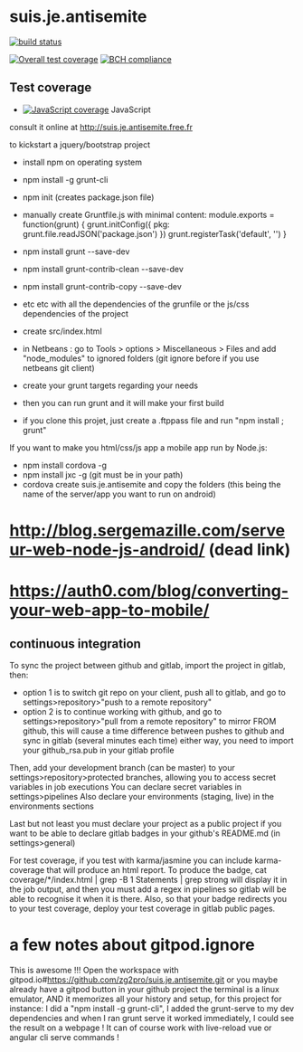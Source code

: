 # suis.je.antisemite

[![build status](https://gitlab.com/zg2pro/suis.je.antisemite/badges/master/build.svg)](https://gitlab.com/zg2pro/suis.je.antisemite/commits/master)

[![Overall test coverage](https://gitlab.com/zg2pro/suis.je.antisemite/badges/master/coverage.svg)](https://gitlab.com/zg2pro/suis.je.antisemite/pipelines)
[![BCH compliance](https://bettercodehub.com/edge/badge/zg2pro/suis.je.antisemite?branch=master)](https://bettercodehub.com/)


## Test coverage

- [![JavaScript coverage](https://gitlab.com/zg2pro/suis.je.antisemite/badges/master/coverage.svg?job=test)](https://zg2pro.gitlab.io/suis.je.antisemite/js) JavaScript



consult it online at http://suis.je.antisemite.free.fr

to kickstart a jquery/bootstrap project
 - install npm on operating system
 - npm install -g grunt-cli
 - npm init (creates package.json file)
 - manually create Gruntfile.js with minimal content: 
 module.exports = function(grunt) {
	grunt.initConfig({
             pkg: grunt.file.readJSON('package.json')
        })
	grunt.registerTask('default', '') 
}
 - npm install grunt --save-dev
 - npm install grunt-contrib-clean --save-dev
 - npm install grunt-contrib-copy --save-dev
 - etc etc with all the dependencies of the grunfile or the js/css dependencies of the project 
 - create src/index.html
 - in Netbeans : go to Tools > options > Miscellaneous > Files and add "node_modules" to ignored folders (git ignore before if you use netbeans git client)
 - create your grunt targets regarding your needs
 - then you can run grunt and it will make your first build


 - if you clone this projet, just create a .ftppass file and run "npm install ; grunt"


If you want to make you html/css/js app a mobile app run by Node.js:
 - npm install cordova -g
 - npm install jxc -g (git must be in your path)
 - cordova create suis.je.antisemite and copy the folders (this being the name of the server/app you want to run on android)

# http://blog.sergemazille.com/serveur-web-node-js-android/ (dead link)
# https://auth0.com/blog/converting-your-web-app-to-mobile/

## continuous integration
To sync the project between github and gitlab, import the project in gitlab, then:
- option 1 is to switch git repo on your client, push all to gitlab, and go to settings>repository>"push to a remote repository"
- option 2 is to continue working with github, and go to settings>repository>"pull from a remote repository" to mirror FROM github, 
this will cause a time difference between pushes to github and sync in gitlab (several minutes each time)
either way, you need to import your github_rsa.pub in your gitlab profile

Then, add your development branch (can be master) to your settings>repository>protected branches, allowing you
to access secret variables in job executions
You can declare secret variables in settings>pipelines
Also declare your environments (staging, live) in the environments sections

Last but not least you must declare your project as a public project if you want to be able to 
declare gitlab badges in your github's README.md (in settings>general)

For test coverage, if you test with karma/jasmine you can include karma-coverage that will
produce an html report.
To produce the badge, cat coverage/*/index.html | grep -B 1 Statements | grep strong will display it
in the job output, and then you must add a regex in pipelines so gitlab will be able to recognise it
when it is there.
Also, so that your badge redirects you to your test coverage, deploy your test coverage in gitlab 
public pages.

# a few notes about gitpod.ignore

This is awesome !!!
Open the workspace with gitpod.io#https://github.com/zg2pro/suis.je.antisemite.git or you maybe already have a gitpod button in your github project
the terminal is a linux emulator, AND it memorizes all your history and setup, for this project for instance:
I did a "npm install -g grunt-cli", I added the grunt-serve to my dev dependencies and when I ran grunt serve it worked immediately, 
I could see the result on a webpage ! It can of course work with live-reload vue or angular cli serve commands !
